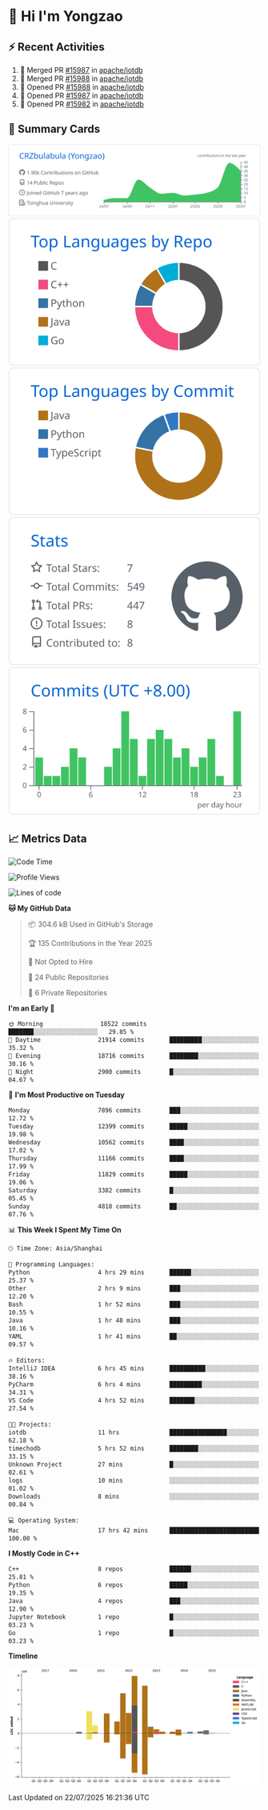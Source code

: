 # 👋 Hi I'm Yongzao

## ⚡ Recent Activities
<!--START_SECTION:activity-->
1. 🎉 Merged PR [#15987](https://github.com/apache/iotdb/pull/15987) in [apache/iotdb](https://github.com/apache/iotdb)
2. 🎉 Merged PR [#15988](https://github.com/apache/iotdb/pull/15988) in [apache/iotdb](https://github.com/apache/iotdb)
3. 💪 Opened PR [#15988](https://github.com/apache/iotdb/pull/15988) in [apache/iotdb](https://github.com/apache/iotdb)
4. 💪 Opened PR [#15987](https://github.com/apache/iotdb/pull/15987) in [apache/iotdb](https://github.com/apache/iotdb)
5. 💪 Opened PR [#15982](https://github.com/apache/iotdb/pull/15982) in [apache/iotdb](https://github.com/apache/iotdb)
<!--END_SECTION:activity-->

## 🎑 Summary Cards

[![](https://raw.githubusercontent.com/CRZbulabula/CRZbulabula/main/profile-summary-card-output/github/0-profile-details.svg)](https://github.com/vn7n24fzkq/github-profile-summary-cards)
[![](https://raw.githubusercontent.com/CRZbulabula/CRZbulabula/main/profile-summary-card-output/github/1-repos-per-language.svg)](https://github.com/vn7n24fzkq/github-profile-summary-cards) [![](https://raw.githubusercontent.com/CRZbulabula/CRZbulabula/main/profile-summary-card-output/github/2-most-commit-language.svg)](https://github.com/vn7n24fzkq/github-profile-summary-cards)
[![](https://raw.githubusercontent.com/CRZbulabula/CRZbulabula/main/profile-summary-card-output/github/3-stats.svg)](https://github.com/vn7n24fzkq/github-profile-summary-cards) [![](https://raw.githubusercontent.com/CRZbulabula/CRZbulabula/main/profile-summary-card-output/github/4-productive-time.svg)](https://github.com/vn7n24fzkq/github-profile-summary-cards)

## 📈 Metrics Data

<!--START_SECTION:waka-->
![Code Time](http://img.shields.io/badge/Code%20Time-1%2C079%20hrs%2031%20mins-blue)

![Profile Views](http://img.shields.io/badge/Profile%20Views-1-blue)

![Lines of code](https://img.shields.io/badge/From%20Hello%20World%20I%27ve%20Written-34.5%20million%20lines%20of%20code-blue)

**🐱 My GitHub Data** 

> 📦 304.6 kB Used in GitHub's Storage 
 > 
> 🏆 135 Contributions in the Year 2025
 > 
> 🚫 Not Opted to Hire
 > 
> 📜 24 Public Repositories 
 > 
> 🔑 6 Private Repositories 
 > 
**I'm an Early 🐤** 

```text
🌞 Morning                18522 commits       ███████░░░░░░░░░░░░░░░░░░   29.85 % 
🌆 Daytime                21914 commits       █████████░░░░░░░░░░░░░░░░   35.32 % 
🌃 Evening                18716 commits       ████████░░░░░░░░░░░░░░░░░   30.16 % 
🌙 Night                  2900 commits        █░░░░░░░░░░░░░░░░░░░░░░░░   04.67 % 
```
📅 **I'm Most Productive on Tuesday** 

```text
Monday                   7896 commits        ███░░░░░░░░░░░░░░░░░░░░░░   12.72 % 
Tuesday                  12399 commits       █████░░░░░░░░░░░░░░░░░░░░   19.98 % 
Wednesday                10562 commits       ████░░░░░░░░░░░░░░░░░░░░░   17.02 % 
Thursday                 11166 commits       ████░░░░░░░░░░░░░░░░░░░░░   17.99 % 
Friday                   11829 commits       █████░░░░░░░░░░░░░░░░░░░░   19.06 % 
Saturday                 3382 commits        █░░░░░░░░░░░░░░░░░░░░░░░░   05.45 % 
Sunday                   4818 commits        ██░░░░░░░░░░░░░░░░░░░░░░░   07.76 % 
```


📊 **This Week I Spent My Time On** 

```text
🕑︎ Time Zone: Asia/Shanghai

💬 Programming Languages: 
Python                   4 hrs 29 mins       ██████░░░░░░░░░░░░░░░░░░░   25.37 % 
Other                    2 hrs 9 mins        ███░░░░░░░░░░░░░░░░░░░░░░   12.20 % 
Bash                     1 hr 52 mins        ███░░░░░░░░░░░░░░░░░░░░░░   10.55 % 
Java                     1 hr 48 mins        ███░░░░░░░░░░░░░░░░░░░░░░   10.16 % 
YAML                     1 hr 41 mins        ██░░░░░░░░░░░░░░░░░░░░░░░   09.57 % 

🔥 Editors: 
IntelliJ IDEA            6 hrs 45 mins       ██████████░░░░░░░░░░░░░░░   38.16 % 
PyCharm                  6 hrs 4 mins        █████████░░░░░░░░░░░░░░░░   34.31 % 
VS Code                  4 hrs 52 mins       ███████░░░░░░░░░░░░░░░░░░   27.54 % 

🐱‍💻 Projects: 
iotdb                    11 hrs              ████████████████░░░░░░░░░   62.18 % 
timechodb                5 hrs 52 mins       ████████░░░░░░░░░░░░░░░░░   33.15 % 
Unknown Project          27 mins             █░░░░░░░░░░░░░░░░░░░░░░░░   02.61 % 
logs                     10 mins             ░░░░░░░░░░░░░░░░░░░░░░░░░   01.02 % 
Downloads                8 mins              ░░░░░░░░░░░░░░░░░░░░░░░░░   00.84 % 

💻 Operating System: 
Mac                      17 hrs 42 mins      █████████████████████████   100.00 % 
```

**I Mostly Code in C++** 

```text
C++                      8 repos             ██████░░░░░░░░░░░░░░░░░░░   25.81 % 
Python                   6 repos             █████░░░░░░░░░░░░░░░░░░░░   19.35 % 
Java                     4 repos             ███░░░░░░░░░░░░░░░░░░░░░░   12.90 % 
Jupyter Notebook         1 repo              █░░░░░░░░░░░░░░░░░░░░░░░░   03.23 % 
Go                       1 repo              █░░░░░░░░░░░░░░░░░░░░░░░░   03.23 % 
```



**Timeline**

![Lines of Code chart](https://raw.githubusercontent.com/CRZbulabula/CRZbulabula/main/assets/bar_graph.png)


 Last Updated on 22/07/2025 16:21:36 UTC
<!--END_SECTION:waka-->

